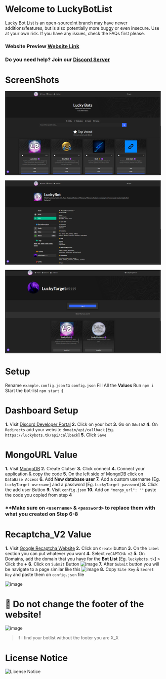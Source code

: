 # Welcome to LuckyBotList

Lucky Bot List is an open-source!nt branch may have newer additions/features, but is also potentially more buggy or even insecure. Use at your own risk. If you have any issues, check the FAQs first please.

### Website Preview [Website Link](https://luckybots.tk/)
### Do you need help? Join our [Discord Server](https://discord.gg/sQQFSnQhdt)

# ScreenShots
![image](/Setup/home-page.png)


![image](/Setup/bot-page.png)


![image](/Setup/profile-page.png)

# Setup
Rename `example.config.json` to `config.json`
Fill All the **Values**
Run `npm i`
Start the bot-list `npm start` :)

# Dashboard Setup
**1.** Visit [Discord Developer Portal](https://discord.com/developers/applications)
**2.** Click on your bot
**3.** Go on `OAuth2`
**4.** On `Redirects` add your website `domain/api/callback` [Eg. `https://luckybots.tk/api/callback`]
**5.** Click `Save`

# MongoURL Value
**1.** Visit [MongoDB](https://www.mongodb.com/)
**2.** Create Clutser
**3.** Click connect
**4.** Connect your application & copy the code
**5.** On the left side of MongoDB click on `DataBase Access`
**6.** Add **New database user**
**7.** Add a custom username [Eg. `LuckyTarget-username`] and a password [Eg. `LuckyTarget-password`]
**8.** Click the add user Button
**9.** Visit `config.json`
**10.** Add on `"mongo_url": ""` paste the code you copied from step **4**
### **Make sure on `<username>` & `<password>` to replace them with what you created on **Step 6-8**

# Recaptcha_V2 Value
**1.** Visit [Google Recaptcha Website](https://www.google.com/recaptcha/admin/)
**2.** Click on `Create` button
**3.** On the `label` section you can put whatever you want
**4.** Select `reCAPTCHA v2`
**5.** On Domains, add the domain that you have for the **Bot List** [Eg. `luckybots.tk`] > Click the **+**
**6.** Click on `Submit` Button
![image](https://user-images.githubusercontent.com/39243722/118609705-ac2bf600-b7c3-11eb-9378-6770576dad25.png)
**7.** After `Submit` button you will be navigate to a page similar like this
![image](https://user-images.githubusercontent.com/39243722/118610249-3c6a3b00-b7c4-11eb-8eb6-15733fdeb656.png)
**8.** Copy `Site Key` & `Secret Key` and paste them on `config.json` file

![image](https://user-images.githubusercontent.com/39243722/118610668-aedb1b00-b7c4-11eb-9eb7-a3fe931afb89.png)



# 📝 Do not change the footer of the website!
![image](https://user-images.githubusercontent.com/39243722/118507353-d4214800-b736-11eb-8511-19cebb50e0ff.png)
> If i find your botlist without the footer you are X_X

# License Notice
![License Notice](https://i.ibb.co/Q8vQDTs/image.png)
